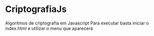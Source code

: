 # CriptografiaJs
Algoritmos de criptografia em Javascript
Para executar basta iniciar o index.html e utilizar o menu que aparecerá
